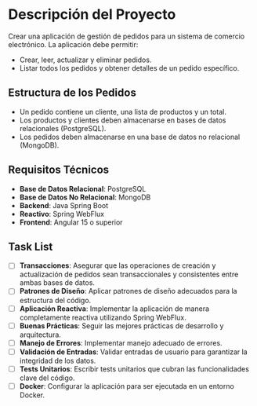 # Descripción del Proyecto

Crear una aplicación de gestión de pedidos para un sistema de comercio electrónico. La aplicación debe permitir:

- Crear, leer, actualizar y eliminar pedidos.
- Listar todos los pedidos y obtener detalles de un pedido específico.

## Estructura de los Pedidos
- Un pedido contiene un cliente, una lista de productos y un total.
- Los productos y clientes deben almacenarse en bases de datos relacionales (PostgreSQL).
- Los pedidos deben almacenarse en una base de datos no relacional (MongoDB).

## Requisitos Técnicos
- **Base de Datos Relacional**: PostgreSQL
- **Base de Datos No Relacional**: MongoDB
- **Backend**: Java Spring Boot
- **Reactivo**: Spring WebFlux
- **Frontend**: Angular 15 o superior

## Task List

- [ ] **Transacciones**: Asegurar que las operaciones de creación y actualización de pedidos sean transaccionales y consistentes entre ambas bases de datos.
- [ ] **Patrones de Diseño**: Aplicar patrones de diseño adecuados para la estructura del código.
- [ ] **Aplicación Reactiva**: Implementar la aplicación de manera completamente reactiva utilizando Spring WebFlux.
- [ ] **Buenas Prácticas**: Seguir las mejores prácticas de desarrollo y arquitectura.
- [ ] **Manejo de Errores**: Implementar manejo adecuado de errores.
- [ ] **Validación de Entradas**: Validar entradas de usuario para garantizar la integridad de los datos.
- [ ] **Tests Unitarios**: Escribir tests unitarios que cubran las funcionalidades clave del código.
- [ ] **Docker**: Configurar la aplicación para ser ejecutada en un entorno Docker.
